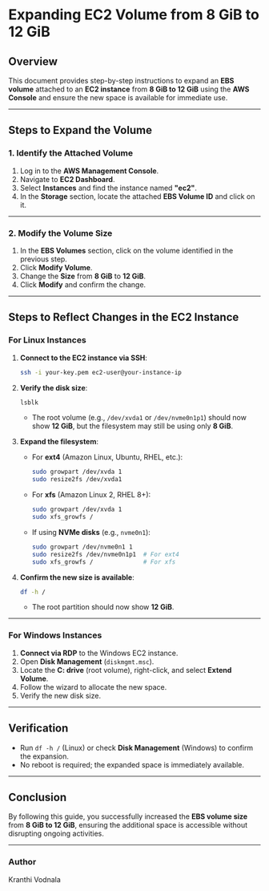 # Expanding EC2 Volume from 8 GiB to 12 GiB

## Overview
This document provides step-by-step instructions to expand an **EBS volume** attached to an **EC2 instance** from **8 GiB to 12 GiB** using the **AWS Console** and ensure the new space is available for immediate use.

---

## Steps to Expand the Volume

### **1. Identify the Attached Volume**
1. Log in to the **AWS Management Console**.
2. Navigate to **EC2 Dashboard**.
3. Select **Instances** and find the instance named **"ec2"**.
4. In the **Storage** section, locate the attached **EBS Volume ID** and click on it.

---

### **2. Modify the Volume Size**
1. In the **EBS Volumes** section, click on the volume identified in the previous step.
2. Click **Modify Volume**.
3. Change the **Size** from **8 GiB** to **12 GiB**.
4. Click **Modify** and confirm the change.

---

## Steps to Reflect Changes in the EC2 Instance

### **For Linux Instances**
1. **Connect to the EC2 instance via SSH**:
   ```sh
   ssh -i your-key.pem ec2-user@your-instance-ip
   ```
2. **Verify the disk size**:
   ```sh
   lsblk
   ```
   - The root volume (e.g., `/dev/xvda1` or `/dev/nvme0n1p1`) should now show **12 GiB**, but the filesystem may still be using only **8 GiB**.

3. **Expand the filesystem**:
   - For **ext4** (Amazon Linux, Ubuntu, RHEL, etc.):
     ```sh
     sudo growpart /dev/xvda 1
     sudo resize2fs /dev/xvda1
     ```
   - For **xfs** (Amazon Linux 2, RHEL 8+):
     ```sh
     sudo growpart /dev/xvda 1
     sudo xfs_growfs /
     ```
   - If using **NVMe disks** (e.g., `nvme0n1`):
     ```sh
     sudo growpart /dev/nvme0n1 1
     sudo resize2fs /dev/nvme0n1p1  # For ext4
     sudo xfs_growfs /              # For xfs
     ```

4. **Confirm the new size is available**:
   ```sh
   df -h /
   ```
   - The root partition should now show **12 GiB**.

---

### **For Windows Instances**
1. **Connect via RDP** to the Windows EC2 instance.
2. Open **Disk Management** (`diskmgmt.msc`).
3. Locate the **C: drive** (root volume), right-click, and select **Extend Volume**.
4. Follow the wizard to allocate the new space.
5. Verify the new disk size.

---

## **Verification**
- Run `df -h /` (Linux) or check **Disk Management** (Windows) to confirm the expansion.
- No reboot is required; the expanded space is immediately available.

---

## **Conclusion**
By following this guide, you successfully increased the **EBS volume size** from **8 GiB to 12 GiB**, ensuring the additional space is accessible without disrupting ongoing activities.

---

### **Author**
Kranthi Vodnala
